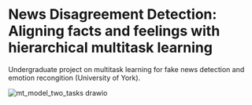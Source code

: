 # News Disagreement Detection: Aligning facts and feelings with hierarchical multitask learning

Undergraduate project on multitask learning for fake news detection and emotion recongition (University of York).

![mt_model_two_tasks drawio](https://github.com/user-attachments/assets/d10eef7f-6283-4b7b-a1fd-bd2c80d91e9a)

